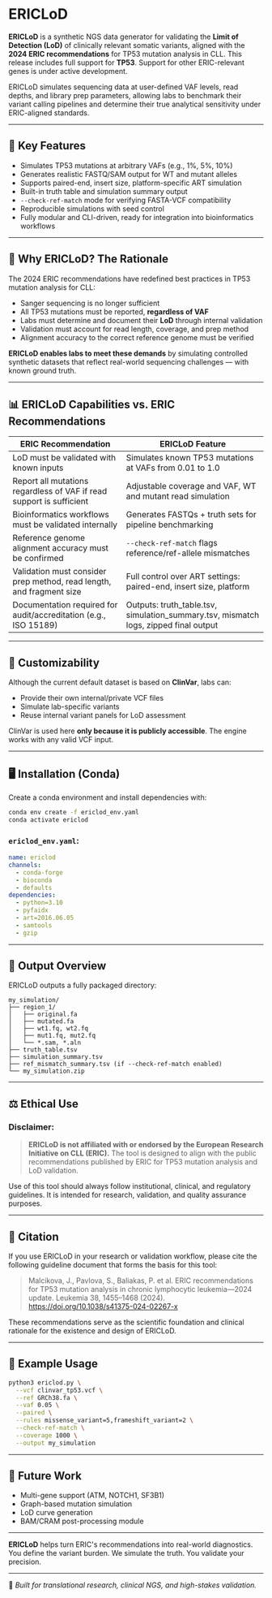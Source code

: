 # ERICLoD

**ERICLoD** is a synthetic NGS data generator for validating the **Limit of Detection (LoD)** of clinically relevant somatic variants, aligned with the **2024 ERIC recommendations** for TP53 mutation analysis in CLL. This release includes full support for **TP53**. Support for other ERIC-relevant genes is under active development.

ERICLoD simulates sequencing data at user-defined VAF levels, read depths, and library prep parameters, allowing labs to benchmark their variant calling pipelines and determine their true analytical sensitivity under ERIC-aligned standards.

---

## 🚀 Key Features

- Simulates TP53 mutations at arbitrary VAFs (e.g., 1%, 5%, 10%)
- Generates realistic FASTQ/SAM output for WT and mutant alleles
- Supports paired-end, insert size, platform-specific ART simulation
- Built-in truth table and simulation summary output
- `--check-ref-match` mode for verifying FASTA-VCF compatibility
- Reproducible simulations with seed control
- Fully modular and CLI-driven, ready for integration into bioinformatics workflows

---

## 🧪 Why ERICLoD? The Rationale

The 2024 ERIC recommendations have redefined best practices in TP53 mutation analysis for CLL:

- Sanger sequencing is no longer sufficient
- All TP53 mutations must be reported, **regardless of VAF**
- Labs must determine and document their **LoD** through internal validation
- Validation must account for read length, coverage, and prep method
- Alignment accuracy to the correct reference genome must be verified

**ERICLoD enables labs to meet these demands** by simulating controlled synthetic datasets that reflect real-world sequencing challenges — with known ground truth.

---

## 📊 ERICLoD Capabilities vs. ERIC Recommendations

| **ERIC Recommendation**                                                                 | **ERICLoD Feature**                                                                                  |
|------------------------------------------------------------------------------------------|------------------------------------------------------------------------------------------------------|
| LoD must be validated with known inputs                                                 | Simulates known TP53 mutations at VAFs from 0.01 to 1.0                                            |
| Report all mutations regardless of VAF if read support is sufficient                    | Adjustable coverage and VAF, WT and mutant read simulation                                         |
| Bioinformatics workflows must be validated internally                                   | Generates FASTQs + truth sets for pipeline benchmarking                                            |
| Reference genome alignment accuracy must be confirmed                                   | `--check-ref-match` flags reference/ref-allele mismatches                                           |
| Validation must consider prep method, read length, and fragment size                    | Full control over ART settings: paired-end, insert size, platform                                  |
| Documentation required for audit/accreditation (e.g., ISO 15189)                        | Outputs: truth_table.tsv, simulation_summary.tsv, mismatch logs, zipped final output               |

---

## 🔧 Customizability

Although the current default dataset is based on **ClinVar**, labs can:

- Provide their own internal/private VCF files
- Simulate lab-specific variants
- Reuse internal variant panels for LoD assessment

ClinVar is used here **only because it is publicly accessible**. The engine works with any valid VCF input.

---

## 🖥️ Installation (Conda)

Create a conda environment and install dependencies with:

```bash
conda env create -f ericlod_env.yaml
conda activate ericlod
```

### `ericlod_env.yaml`:
```yaml
name: ericlod
channels:
  - conda-forge
  - bioconda
  - defaults
dependencies:
  - python=3.10
  - pyfaidx
  - art=2016.06.05
  - samtools
  - gzip
```

---

## 📂 Output Overview

ERICLoD outputs a fully packaged directory:

```
my_simulation/
├── region_1/
│   ├── original.fa
│   ├── mutated.fa
│   ├── wt1.fq, wt2.fq
│   ├── mut1.fq, mut2.fq
│   └── *.sam, *.aln
├── truth_table.tsv
├── simulation_summary.tsv
├── ref_mismatch_summary.tsv (if --check-ref-match enabled)
└── my_simulation.zip
```

---

## ⚖️ Ethical Use

### Disclaimer:
> **ERICLoD is not affiliated with or endorsed by the European Research Initiative on CLL (ERIC).** The tool is designed to align with the public recommendations published by ERIC for TP53 mutation analysis and LoD validation.

Use of this tool should always follow institutional, clinical, and regulatory guidelines. It is intended for research, validation, and quality assurance purposes.

---

## 📌 Citation

If you use ERICLoD in your research or validation workflow, please cite the following guideline document that forms the basis for this tool:

> Malcikova, J., Pavlova, S., Baliakas, P. et al. ERIC recommendations for TP53 mutation analysis in chronic lymphocytic leukemia—2024 update. Leukemia 38, 1455–1468 (2024). https://doi.org/10.1038/s41375-024-02267-x

These recommendations serve as the scientific foundation and clinical rationale for the existence and design of ERICLoD.

---

## 🧭 Example Usage

```bash
python3 ericlod.py \
  --vcf clinvar_tp53.vcf \
  --ref GRCh38.fa \
  --vaf 0.05 \
  --paired \
  --rules missense_variant=5,frameshift_variant=2 \
  --check-ref-match \
  --coverage 1000 \
  --output my_simulation
```

---

## 📌 Future Work

- Multi-gene support (ATM, NOTCH1, SF3B1)
- Graph-based mutation simulation
- LoD curve generation
- BAM/CRAM post-processing module

---

**ERICLoD** helps turn ERIC's recommendations into real-world diagnostics. You define the variant burden. We simulate the truth. You validate your precision.

---

🧬 *Built for translational research, clinical NGS, and high-stakes validation.*


